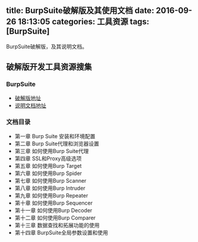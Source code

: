 title: BurpSuite破解版及其使用文档
date: 2016-09-26 18:13:05
categories: 工具资源
tags: [BurpSuite]
---

BurpSuite破解版，及其说明文档。

<!-- more -->


## 破解版开发工具资源搜集 ##

### BurpSuite ###

- [破解版地址](http://page74.ctfile.com/shared/folder_17864246_732c7a40/)
- [说明文档地址](http://page74.ctfile.com/shared/folder_17685272_dc9bbed4/)

### 文档目录 ###

- 第一章 Burp Suite 安装和环境配置
- 第二章 Burp Suite代理和浏览器设置
- 第三章 如何使用Burp Suite代理
- 第四章 SSL和Proxy高级选项
- 第五章 如何使用Burp Target
- 第六章 如何使用Burp Spider
- 第七章 如何使用Burp Scanner
- 第八章 如何使用Burp Intruder
- 第九章 如何使用Burp Repeater
- 第十章 如何使用Burp Sequencer
- 第十一章 如何使用Burp Decoder
- 第十二章 如何使用Burp Comparer
- 第十三章 数据查找和拓展功能的使用
- 第十四章 BurpSuite全局参数设置和使用


